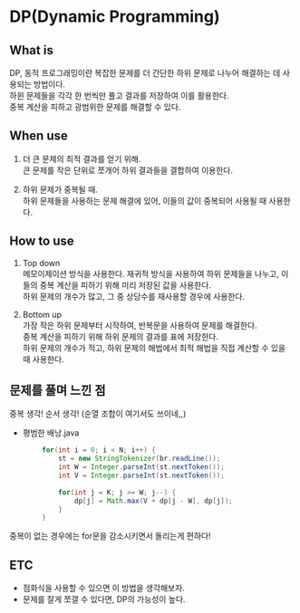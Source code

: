# DP(Dynamic Programming)

## What is
DP, 동적 프로그래밍이란 복잡한 문제를 더 간단한 하위 문제로 나누어 해결하는 데 사용되는 방법이다.<br>
하윈 문제들을 각각 한 번씩만 풀고 결과를 저장하여 이를 활용한다.<br>
중복 계산을 피하고 광범위한 문제를 해결할 수 있다.<br>

## When use
1. 더 큰 문제의 최적 결과를 얻기 위해.<br>
큰 문제를 작은 단위로 쪼개어 하위 결과들을 결합하여 이용한다.<br>

2. 하위 문제가 중복될 때.<br>
하위 문제들을 사용하는 문제 해결에 있어, 이들의 값이 중복되어 사용될 때 사용한다.<br>

## How to use
1. Top down<br>
메모이제이션 방식을 사용한다. 재귀적 방식을 사용하여 하위 문제들을 나누고, 이들의 중복 계산을 피하기 위해 미리 저장된 값을 사용한다.<br>
하위 문제의 개수가 많고, 그 중 상당수를 재사용할 경우에 사용한다.<br>

2. Bottom up<br>
가장 작은 하위 문제부터 시작하여, 반복문을 사용하여 문제를 해결한다.<br>
중복 계산을 피하기 위해 하위 문제의 결과를 표에 저장한다.<br>
하위 문제의 개수가 적고, 하위 문제의 해법에서 최적 해법을 직접 계산할 수 있을 때 사용한다.<br>

## 문제를 풀며 느낀 점
중복 생각! 순서 생각! (순열 조합이 여기서도 쓰이네,,)
- 평범한 배낭.java
```java
		for(int i = 0; i < N; i++) {
			st = new StringTokenizer(br.readLine());
			int W = Integer.parseInt(st.nextToken());
			int V = Integer.parseInt(st.nextToken());
			
			for(int j = K; j >= W; j--) {
				dp[j] = Math.max(V + dp[j - W], dp[j]);
			}
		}
```
중복이 없는 경우에는 for문을 감소시키면서 돌리는게 편하다!<br>



## ETC
- 점화식을 사용할 수 있으면 이 방법을 생각해보자.
- 문제를 잘게 쪼갤 수 있다면, DP의 가능성이 높다.